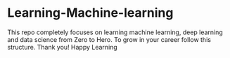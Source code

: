 # Learning-Machine-learning
This repo completely focuses on learning machine learning, deep learning and data science from Zero to Hero. To grow in your career follow this structure.
Thank you! Happy Learning
